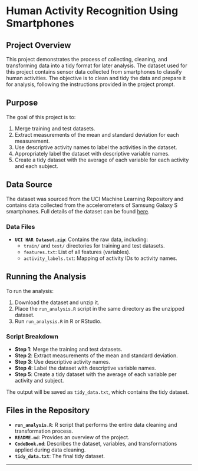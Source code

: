 # Human Activity Recognition Using Smartphones

## Project Overview
This project demonstrates the process of collecting, cleaning, and transforming data into a tidy format for later analysis. The dataset used for this project contains sensor data collected from smartphones to classify human activities. The objective is to clean and tidy the data and prepare it for analysis, following the instructions provided in the project prompt.

## Purpose
The goal of this project is to:
1. Merge training and test datasets.
2. Extract measurements of the mean and standard deviation for each measurement.
3. Use descriptive activity names to label the activities in the dataset.
4. Appropriately label the dataset with descriptive variable names.
5. Create a tidy dataset with the average of each variable for each activity and each subject.

## Data Source
The dataset was sourced from the UCI Machine Learning Repository and contains data collected from the accelerometers of Samsung Galaxy S smartphones. Full details of the dataset can be found [here](http://archive.ics.uci.edu/ml/datasets/Human+Activity+Recognition+Using+Smartphones).

### Data Files
- **`UCI HAR Dataset.zip`**: Contains the raw data, including:
  - `train/` and `test/` directories for training and test datasets.
  - `features.txt`: List of all features (variables).
  - `activity_labels.txt`: Mapping of activity IDs to activity names.
  
## Running the Analysis
To run the analysis:
1. Download the dataset and unzip it.
2. Place the `run_analysis.R` script in the same directory as the unzipped dataset.
3. Run `run_analysis.R` in R or RStudio.

### Script Breakdown
- **Step 1**: Merge the training and test datasets.
- **Step 2**: Extract measurements of the mean and standard deviation.
- **Step 3**: Use descriptive activity names.
- **Step 4**: Label the dataset with descriptive variable names.
- **Step 5**: Create a tidy dataset with the average of each variable per activity and subject.

The output will be saved as `tidy_data.txt`, which contains the tidy dataset.

## Files in the Repository
- **`run_analysis.R`**: R script that performs the entire data cleaning and transformation process.
- **`README.md`**: Provides an overview of the project.
- **`CodeBook.md`**: Describes the dataset, variables, and transformations applied during data cleaning.
- **`tidy_data.txt`**: The final tidy dataset.

---